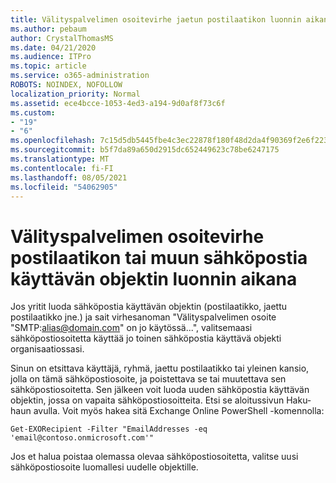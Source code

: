 ```yaml
---
title: Välityspalvelimen osoitevirhe jaetun postilaatikon luonnin aikana
ms.author: pebaum
author: CrystalThomasMS
ms.date: 04/21/2020
ms.audience: ITPro
ms.topic: article
ms.service: o365-administration
ROBOTS: NOINDEX, NOFOLLOW
localization_priority: Normal
ms.assetid: ece4bcce-1053-4ed3-a194-9d0af8f73c6f
ms.custom:
- "19"
- "6"
ms.openlocfilehash: 7c15d5db5445fbe4c3ec22878f180f48d2da4f90369f2e6f223916646eb19c12
ms.sourcegitcommit: b5f7da89a650d2915dc652449623c78be6247175
ms.translationtype: MT
ms.contentlocale: fi-FI
ms.lasthandoff: 08/05/2021
ms.locfileid: "54062905"
---
```

# <a name="proxy-address-error-while-creating-a-mailbox-or-other-email-enabled-object"></a>Välityspalvelimen osoitevirhe postilaatikon tai muun sähköpostia käyttävän objektin luonnin aikana

Jos yritit luoda sähköpostia käyttävän objektin (postilaatikko, jaettu postilaatikko jne.) ja sait virhesanoman "Välityspalvelimen osoite "SMTP:alias@domain.com" on jo käytössä...", valitsemaasi sähköpostiosoitetta käyttää jo toinen sähköpostia käyttävä objekti organisaatiossasi.
  
Sinun on etsittava käyttäjä, ryhmä, jaettu postilaatikko tai yleinen kansio, jolla on tämä sähköpostiosoite, ja poistettava se tai muutettava sen sähköpostiosoitetta. Sen jälkeen voit luoda uuden sähköpostia käyttävän objektin, jossa on vapaita sähköpostiosoitteita. Etsi se aloitussivun Haku-haun avulla. Voit myös hakea sitä Exchange Online PowerShell -komennolla:

`
    Get-EXORecipient -Filter "EmailAddresses -eq 'email@contoso.onmicrosoft.com'"
`
  
Jos et halua poistaa olemassa olevaa sähköpostiosoitetta, valitse uusi sähköpostiosoite luomallesi uudelle objektille.
  